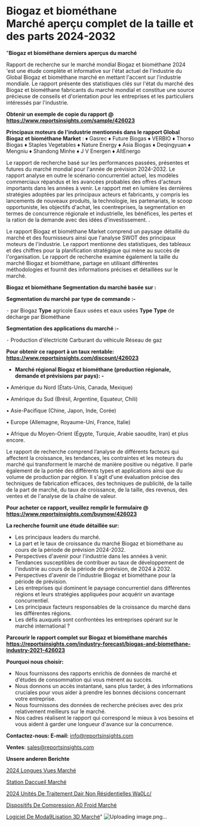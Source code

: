 # Biogaz et biométhane Marché aperçu complet de la taille et des parts 2024-2032

"<strong>Biogaz et biométhane derniers aperçus du marché</strong>

Rapport de recherche sur le marché mondial Biogaz et biométhane 2024 'est une étude complète et informative sur l'état actuel de l'industrie du Global Biogaz et biométhane marché en mettant l'accent sur l'industrie mondiale. Le rapport présente des statistiques clés sur l'état du marché des Biogaz et biométhane fabricants du marché mondial et constitue une source précieuse de conseils et d'orientation pour les entreprises et les particuliers intéressés par l'industrie.

<strong>Obtenir un exemple de copie du rapport @ <a href=https://www.reportsinsights.com/sample/426023>https://www.reportsinsights.com/sample/426023</a></strong>

<strong>Principaux moteurs de l'industrie mentionnés dans le rapport Global Biogaz et biométhane Market</strong> :
♦ Gasrec
♦ Future Biogas
♦ VERBIO
♦ Thorso Biogas
♦ Staples Vegetables
♦ Nature Energy
♦ Asia Biogas
♦ Deqingyuan
♦ Mengniu
♦ Shandong Minhe
♦ J V Energen
♦ AltEnergo

Le rapport de recherche basé sur les performances passées, présentes et futures du marché mondial pour l'année de prévision 2024-2032. Le rapport analyse en outre le scénario concurrentiel actuel, les modèles commerciaux répandus et les avancées probables des offres d'acteurs importants dans les années à venir. Le rapport met en lumière les dernières stratégies adoptées par les principaux acteurs et fabricants, y compris les lancements de nouveaux produits, la technologie, les partenariats, le scoop opportuniste, les objectifs d'achat, les coentreprises, la segmentation en termes de concurrence régionale et industrielle, les bénéfices, les pertes et la ration de la demande avec des idées d'investissement. .

Le rapport Biogaz et biométhane Market comprend un paysage détaillé du marché et des fournisseurs ainsi que l'analyse SWOT des principaux moteurs de l'industrie. Le rapport mentionne des statistiques, des tableaux et des chiffres pour la planification stratégique qui mène au succès de l'organisation. Le rapport de recherche examine également la taille du marché Biogaz et biométhane, partage en utilisant différentes méthodologies et fournit des informations précises et détaillées sur le marché.

<strong>Biogaz et biométhane Segmentation du marché basée sur :</strong>

<strong>Segmentation du marché par type de commande :-</strong>

⁃ par Biogaz
<strong>Type</strong> agricole
Eaux usées et eaux usées <strong>Type</strong>
<strong>Type</strong> de décharge
par Biométhane

<strong>Segmentation des applications du marché :-</strong>

⁃ Production d'électricité
Carburant du véhicule
Réseau de gaz

<strong>Pour obtenir ce rapport à un taux rentable: <a href=https://www.reportsinsights.com/discount/426023>https://www.reportsinsights.com/discount/426023</a></strong>
<ul>
  <li><strong>Marché régional Biogaz et biométhane (production régionale, demande et prévisions par pays): -</strong></li>
</ul>
• Amérique du Nord (États-Unis, Canada, Mexique)

• Amérique du Sud (Brésil, Argentine, Equateur, Chili)

• Asie-Pacifique (Chine, Japon, Inde, Corée)

• Europe (Allemagne, Royaume-Uni, France, Italie)

• Afrique du Moyen-Orient (Égypte, Turquie, Arabie saoudite, Iran) et plus encore.

Le rapport de recherche comprend l’analyse de différents facteurs qui affectent la croissance, les tendances, les contraintes et les moteurs du marché qui transforment le marché de manière positive ou négative. Il parle également de la portée des différents types et applications ainsi que du volume de production par région. Il s'agit d'une évaluation précise des techniques de fabrication efficaces, des techniques de publicité, de la taille de la part de marché, du taux de croissance, de la taille, des revenus, des ventes et de l'analyse de la chaîne de valeur.

<strong>Pour acheter ce rapport, veuillez remplir le formulaire @   <a href=https://www.reportsinsights.com/buynow/426023>https://www.reportsinsights.com/buynow/426023</a></strong>

<strong>La recherche fournit une étude détaillée sur:</strong>
<ul>
  <li>Les principaux leaders du marché.</li>
  <li>La part et le taux de croissance du marché Biogaz et biométhane au cours de la période de prévision 2024-2032.</li>
  <li>Perspectives d'avenir pour l'industrie dans les années à venir.</li>
  <li>Tendances susceptibles de contribuer au taux de développement de l'industrie au cours de la période de prévision, de 2024 à 2032.</li>
  <li>Perspectives d'avenir de l'industrie Biogaz et biométhane pour la période de prévision.</li>
  <li>Les entreprises qui dominent le paysage concurrentiel dans différentes régions et leurs stratégies appliquées pour acquérir un avantage concurrentiel.</li>
  <li>Les principaux facteurs responsables de la croissance du marché dans les différentes régions.</li>
  <li>Les défis auxquels sont confrontées les entreprises opérant sur le marché international ?</li>
</ul>

<strong>Parcourir le rapport complet sur Biogaz et biométhane marchés <a href=https://reportsinsights.com/industry-forecast/biogas-and-biomethane-industry-2021-426023>https://reportsinsights.com/industry-forecast/biogas-and-biomethane-industry-2021-426023</a></strong>

<strong>Pourquoi nous choisir:</strong>
<ul>
  <li>Nous fournissons des rapports enrichis de données de marché et d'études de consommation qui vous mènent au succès.</li>
  <li>Nous donnons un accès instantané, sans plus tarder, à des informations cruciales pour vous aider à prendre les bonnes décisions concernant votre entreprise.</li>
  <li>Nous fournissons des données de recherche précises avec des prix relativement meilleurs sur le marché.</li>
  <li>Nos cadres réalisent le rapport qui correspond le mieux à vos besoins et vous aident à garder une longueur d'avance sur la concurrence.</li>
</ul>
<strong>Contactez-nous:
</strong><strong>E-mail:</strong> <a href=mailto:info@reportsinsights.com>info@reportsinsights.com</a>

<strong>Ventes</strong>: <a href=mailto:sales@reportsinsights.com>sales@reportsinsights.com</a>

<strong>Unsere anderen Berichte</strong>

<a href=https://www.linkedin.com/pulse/2024-longues-vues-march%C3%A9-analyse-historique-actuelle-oqzqc/>2024 Longues Vues Marché</a>

<a href=https://www.linkedin.com/pulse/station-daccueil-march%C3%A9-2024-taille-part-strat%C3%A9gies-ahagc/>Station Daccueil Marché</a>

<a href=https://www.linkedin.com/pulse/2024-unités-de-traitement-dair-non-résidentielles-wa0lc/>2024 Unités De Traitement Dair Non Résidentielles Wa0Lc/</a>

<a href=https://www.linkedin.com/pulse/dispositifs-de-compression-%C3%A0-froid-march%C3%A9-ezcnf/>Dispositifs De Compression A0 Froid Marché</a>

<a href=https://www.linkedin.com/pulse/logiciel-de-mod%C3%A9lisation-3d-march%C3%A9-analyse-bkg9c/>Logiciel De Moda9Lisation 3D Marché</a>"
![Uploading image.png…]()
